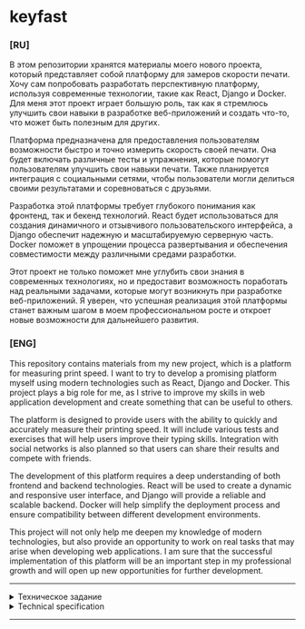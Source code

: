 # keyfast

### [RU]

В этом репозитории хранятся материалы моего нового проекта, который представляет собой платформу для замеров скорости печати. Хочу сам попробовать разработать перспективную платформу, используя современные технологии, такие как React, Django и Docker. Для меня этот проект играет большую роль, так как я стремлюсь улучшить свои навыки в разработке веб-приложений и создать что-то, что может быть полезным для других.

Платформа предназначена для предоставления пользователям возможности быстро и точно измерить скорость своей печати. Она будет включать различные тесты и упражнения, которые помогут пользователям улучшить свои навыки печати. Также планируется интеграция с социальными сетями, чтобы пользователи могли делиться своими результатами и соревноваться с друзьями.

Разработка этой платформы требует глубокого понимания как фронтенд, так и бекенд технологий. React будет использоваться для создания динамичного и отзывчивого пользовательского интерфейса, а Django обеспечит надежную и масштабируемую серверную часть. Docker поможет в упрощении процесса развертывания и обеспечения совместимости между различными средами разработки.

Этот проект не только поможет мне углубить свои знания в современных технологиях, но и предоставит возможность поработать над реальными задачами, которые могут возникнуть при разработке веб-приложений. Я уверен, что успешная реализация этой платформы станет важным шагом в моем профессиональном росте и откроет новые возможности для дальнейшего развития.

### [ENG]

This repository contains materials from my new project, which is a platform for measuring print speed. I want to try to develop a promising platform myself using modern technologies such as React, Django and Docker. This project plays a big role for me, as I strive to improve my skills in web application development and create something that can be useful to others.

The platform is designed to provide users with the ability to quickly and accurately measure their printing speed. It will include various tests and exercises that will help users improve their typing skills. Integration with social networks is also planned so that users can share their results and compete with friends.

The development of this platform requires a deep understanding of both frontend and backend technologies. React will be used to create a dynamic and responsive user interface, and Django will provide a reliable and scalable backend. Docker will help simplify the deployment process and ensure compatibility between different development environments.

This project will not only help me deepen my knowledge of modern technologies, but also provide an opportunity to work on real tasks that may arise when developing web applications. I am sure that the successful implementation of this platform will be an important step in my professional growth and will open up new opportunities for further development.

---

<details><summary>Техническое задание</summary>
Цель проекта разработать платформу для измерения скорости печати с целью научиться использовать в связке Django, React.js, Next.js, Tailwind, Docker. Если не получится использовать Next.js предполагается простое использование Tailwind. Сам проект представляет из себя платформу для замеров скорости печати пользователя и дальнейшего сохранения результатов. Предполагается простейшая реализация социальных функций на платформе.


Техническое задание

- Разработать красивый и минималистичный интерфейс
- Реализовать аккаунты пользователей, статистику, таблицы лидеров и некоторые социальные функции
- В полной мере разработать возможность набора текста на скорость
- Если будет возможность и время реализовать собственное API

Основные моменты при разработке 

- Необходимо интегрировать в проект React.js/Next.js
- Далее настроить конифигурацию React/Next.js
- Продумать визуальную составляющую сайта
- Импортировать Tailwind в React и выполнить его настройку
- Сверстать проект на React.js/Next.js и Tailwind

* Далее необходимо разработать Django проект
* Выполнить настройку Django ОРМ и проработать БД
* Разработать POST запросы и весь функционал для работы системы
* Провести тестирование и проверить работоспособность
* Выявить баги и внести фиксы

+ Далее необходимо связать React и Django
+ Провести тестирование работы фронта и бэка
+ Настроить серверную составляющую
+ Внедрить внутрь проекта Docker, запускающий React и Django
+ Добавить файл requirements.txt и произвести настройку конфигурации
</details>


<details><summary>Technical specification</summary>
The goal of the project is to develop a platform for measuring print speed in order to learn how to use Django, React in conjunction.js, Next.js, Tailwind, Docker. If you can't use Next.js assumes a simple use of Tailwind. The project itself is a platform for measuring the user's printing speed and further saving the results. The simplest implementation of social functions on the platform is assumed.


Terms of reference 

- Develop a beautiful and minimalistic interface
- Implement user accounts, statistics, leaderboards and some social features
- Fully develop the ability to type text at speed
- If there is an opportunity and time to implement your own API

The main points in the development

- It is necessary to integrate into the project React.js/Next.js
- Next, configure the React.js/Next.js configuration
- Think over the visual component of the site
- Import Tailwind into React.js/Next.js and configure it
- Create a project on React.js/Next.js and Tailwind

* Next, you need to develop a Django project
* Configure Django ORM and work through the database
* Develop POST requests and all the functionality for the operation of the system
* Conduct testing and check the performance
* Identify bugs and make fixes

+ Next, you need to link React and Django
+ To test the work of the front and back
+ Configure the server component
+ Embed inside the Docker project that runs React and Django
+ Add a file requirements.txt and make configuration settings
</details>

---
